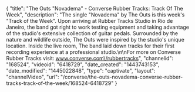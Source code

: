 {
    "title": "The Outs \"Novadema\" - Converse Rubber Tracks: Track Of The Week",
    "description": "The single \"Novadema\" by The Outs is this week's \"Track of the Week\". Upon arriving at Rubber Tracks Studio in Rio de Janeiro, the band got right to work testing equipment and taking advantage of the studio's extensive collection of guitar pedals. Surrounded by the nature and wildlife outside, The Outs were inspired by the studio's unique location. Inside the live room, The band laid down tracks for their first recording experience at a professional studio.\n\nFor more on Converse Rubber Tracks visit: www.converse.com\/rubbertracks",
    "channelid": "168524",
    "videoid": "6418729",
    "date_created": "1443743153",
    "date_modified": "1445022848",
    "type": "captivate",
    "layout": "channelVideo",
    "url": "\/converse\/the-outs-novadema-converse-rubber-tracks-track-of-the-week\/168524-6418729"
}